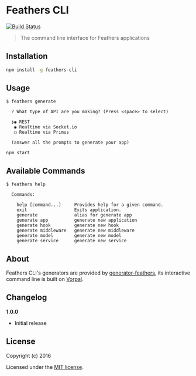 # Feathers CLI

[![Build Status](https://travis-ci.org/feathersjs/feathers-cli.png?branch=master)](https://travis-ci.org/feathersjs/feathers-cli)

> The command line interface for Feathers applications

## Installation

```bash
npm install -g feathers-cli
```

## Usage

```
$ feathers generate

  ? What type of API are you making? (Press <space> to select)

  ❯◉ REST
   ◉ Realtime via Socket.io
   ◯ Realtime via Primus

  (answer all the prompts to generate your app)

npm start
```

## Available Commands

```
$ feathers help

  Commands:

    help [command...]     Provides help for a given command.
    exit                  Exits application.
    generate              alias for generate app
    generate app          generate new application
    generate hook         generate new hook
    generate middleware   generate new middleware
    generate model        generate new model
    generate service      generate new service
```

## About

Feathers CLI's generators are provided by [generator-feathers](https://github.com/feathersjs/generator-feathers), its interactive command line is built on [Vorpal](http://vorpal.js.org/).


## Changelog

__1.0.0__

- Initial release

## License

Copyright (c) 2016

Licensed under the [MIT license](LICENSE).
